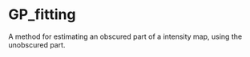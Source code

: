 # GP_fitting
 A method for estimating an obscured part of a intensity map, using the unobscured part. 
